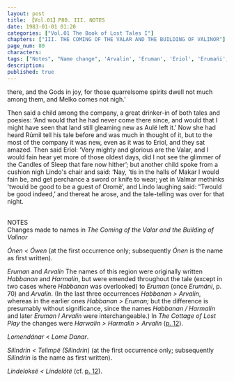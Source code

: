 ```yaml
---
layout: post
title: 【Vol.01】P80. III. NOTES
date: 1983-01-01 01:20
categories: ["Vol.01 The Book of Lost Tales I"]
chapters: ["III. THE COMING OF THE VALAR AND THE BUILDING OF VALINOR"]
page_num: 80
characters: 
tags: ["Notes", "Name change", 'Arvalin', 'Eruman', 'Eriol', 'Erumańi', 'Habbanan', 'Harmalin', 'Harwalin', 'Lindeloksë', 'Lindelótë', 'Lindo', 'Lomendánr', 'Makar', 'Lome Danar', 'Melko', 'Ónen', 'Oromë', 'Ówen', 'Rúmil', 'Silindrin']
description: 
published: true
---
```


<p style="text-indent: 0;">
there, and the Gods in joy, for those quarrelsome spirits dwell not much among them, and Melko comes not nigh.’
</p>

Then said a child among the company, a great drinker-in of both tales and poesies: ‘And would that he had never come there since, and would that I might have seen that land still gleaming new as Aulë left it.’ Now she had heard Rúmil tell his tale before and was much in thought of it, but to the most of the company it was new, even as it was to Eriol, and they sat amazed. Then said Eriol: ‘Very mighty and glorious are the Valar, and I would fain hear yet more of those oldest days, did I not see the glimmer of the Candles of Sleep that fare now hither’; but another child spoke from a cushion nigh Lindo's chair and said: ‘Nay, 'tis in the halls of Makar I would fain be, and get perchance a sword or knife to wear; yet in Valmar methinks 'twould be good to be a guest of Oromë’, and Lindo laughing said: “Twould be good indeed,’ and thereat he arose, and the tale-telling was over for that night.

<BR>
NOTES

<BR>
Changes made to names in <I>The Coming of the Valar and the Building of Valinor</I>

<I>Ónen   < Ówen</I> (at the first occurrence only; subsequently <I>Ónen</I> is the name as first written).

<I>Eruman</I> and <I>Arvalin</I> The names of this region were originally written <I>Habbanan</I> and <I>Harmalin</I>, but were emended throughout the tale (except in two cases where <I>Habbanan</I> was overlooked) to <I>Eruman</I> (once <I>Erumáni</I>, p. 70) and <I>Arvalin</I>. (In the last three occurrences <I>Habbanan > Arvalin</I>, whereas in the earlier ones <I>Habbanan > Eruman;</I> but the difference is presumably without significance, since the names <I>Habbanan / Harmalin</I> and later <I>Eruman I Arvalin</I> were interchangeable.) In <I>The Cottage of Lost Play</I> the changes were <I>Harwalin > Harmalin > Arvalin</I> ([p. 12]({{site.baseurl}}/vol01-p12)).

<I>Lomendánar  </I> < <I>Lome Danar</I>.

<I>Silindrin    < Telimpë (Silindrin</I>) (at the first occurrence only; subsequently <I>Silindrin</I> is the name as first written).

<I>Lindeloksë   < Lindelótë</I> (cf. [p. 12]({{site.baseurl}}/vol01-p12)).

